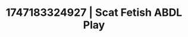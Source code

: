 ---
categories:
- Emotion-driven NSFW
- Bedroom eyes
- Erotic dream roleplay
- Candlelit scenes
- Kinky fairytales
image: /assets/images/1747183324927.webp
layout: post
seo:
  description: Featured content with exclusive Scat Fetish, ABDL Play. HD images available.
  keywords: Scat Fetish, ABDL Play
  og_image: /assets/images/1747183324927.webp
  schema_type: VisualArtwork
tags:
- ABDL Play
- '#1747183324927'
- Scat Fetish
title: 1747183324927 | Scat Fetish ABDL Play
---